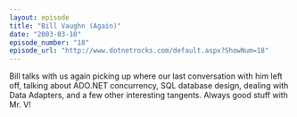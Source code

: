 ```yaml
---
layout: episode
title: "Bill Vaughn (Again)"
date: "2003-03-10"
episode_number: "18"
episode_url: "http://www.dotnetrocks.com/default.aspx?ShowNum=18"
---
```


Bill talks with us again picking up where our last conversation with him left off, talking about ADO.NET concurrency, SQL database design, dealing with Data Adapters, and a few other interesting tangents. Always good stuff with Mr. V! 

